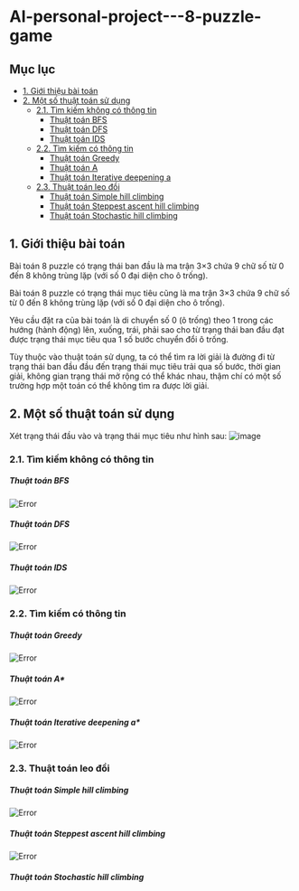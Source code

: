 # AI-personal-project---8-puzzle-game

## Mục lục

- [1. Giới thiệu bài toán](#1-giới-thiệu-bài-toán)
- [2. Một số thuật toán sử dụng](#2-một-số-thuật-toán-sử-dụng)
  - [2.1. Tìm kiếm không có thông tin](#21-tìm-kiếm-không-có-thông-tin)
    - [Thuật toán BFS](#thuật-toán-bfs)
    - [Thuật toán DFS](#thuật-toán-dfs)
    - [Thuật toán IDS](#thuật-toán-ids)
  - [2.2. Tìm kiếm có thông tin](#22-tìm-kiếm-có-thông-tin)
    - [Thuật toán Greedy](#thuật-toán-greedy)
    - [Thuật toán A](#thuật-toán-a)
    - [Thuật toán Iterative deepening a](#thuật-toán-iterative-deepening-a)
  - [2.3. Thuật toán leo đồi](#23-thuật-toán-leo-đồi)
    - [Thuật toán Simple hill climbing](#thuật-toán-simple-hill-climbing)
    - [Thuật toán Steppest ascent hill climbing](#thuật-toán-steppest-ascent-hill-climbing)
    - [Thuật toán Stochastic hill climbing](#thuật-toán-stochastic-hill-climbing)

## 1. Giới thiệu bài toán
Bài toán 8 puzzle có trạng thái ban đầu là ma trận 3×3 chứa 9 chữ số từ 0 đến 8 không trùng lặp (với số 0 đại diện cho ô trống).

Bài toán 8 puzzle có trạng thái mục tiêu cũng là ma trận 3×3 chứa 9 chữ số từ 0 đến 8 không trùng lặp (với số 0 đại diện cho ô trống).

Yêu cầu đặt ra của bài toán là di chuyển số 0 (ô trống) theo 1 trong các hướng (hành động) lên, xuống, trái, phải sao cho từ trạng thái ban đầu đạt được trạng thái mục tiêu qua 1 số bước chuyển đổi ô trống.

Tùy thuộc vào thuật toán sử dụng, ta có thể tìm ra lời giải là đường đi từ trạng thái ban đầu đầu đến trạng thái mục tiêu trải qua số bước, thời gian giải, không gian trạng thái mở rộng có thể khác nhau, thậm chí có một số trường hợp một toán có thể không tìm ra được lời giải.

## 2. Một số thuật toán sử dụng
Xét trạng thái đầu vào và trạng thái mục tiêu như hình sau:
![image](assets/start-and-end-state.png)

### 2.1. Tìm kiếm không có thông tin
##### Thuật toán BFS
![Error](gif/BFS.gif)

##### Thuật toán DFS
![Error](gif/DFS.gif)

##### Thuật toán IDS
![Error](gif/IDS.gif)

### 2.2. Tìm kiếm có thông tin
##### Thuật toán Greedy
![Error](gif/Greedy.gif)

##### Thuật toán A*
![Error](gif/Astart.gif)

##### Thuật toán Iterative deepening a*
![Error](gif/IDAstart.gif)

### 2.3. Thuật toán leo đồi
##### Thuật toán Simple hill climbing
![Error](gif/SHC.gif)

##### Thuật toán Steppest ascent hill climbing
![Error](gif/SAHC.gif)

##### Thuật toán Stochastic hill climbing
